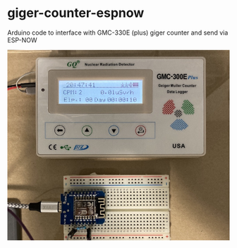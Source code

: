 # giger-counter-espnow
Arduino code to interface with GMC-330E (plus) giger counter and send via ESP-NOW

![](IMG_0049.jpg)

